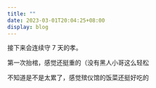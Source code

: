 ```yaml
---
title: ""
date: 2023-03-01T20:04:25+08:00
display: blog
---
```


接下来会连续守 7 天的孝。

第一次抬棺，感觉还挺重的（没有黑人小哥这么轻松

不知道是不是太累了，感觉殡仪馆的饭菜还挺好吃的
